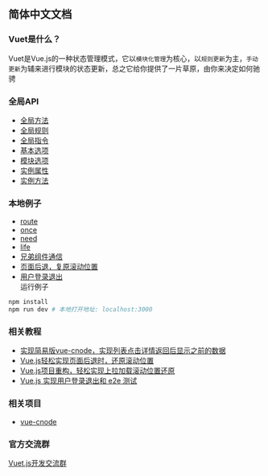 ## 简体中文文档


### Vuet是什么？
Vuet是Vue.js的一种状态管理模式，它以`模块化管理`为核心，以`规则更新`为主，`手动更新`为辅来进行模块的状态更新，总之它给你提供了一片草原，由你来决定如何驰骋

### 全局API
- [全局方法](./global-function.md)
- [全局规则](./global-rules.md)
- [全局指令](./global-directives.md)
- [基本选项](./base-options.md)
- [模块选项](./modules-options.md)
- [实例属性](./instance-attr.md)
- [实例方法](./instance-function.md)

### 本地例子
- [route](../../examples/route)
- [once](../../examples/once)
- [need](../../examples/need)
- [life](../../examples/life)
- [兄弟组件通信](../../examples/brothers-communication)
- [页面后退，复原滚动位置](../../examples/route-scroll-cnode)
- [用户登录退出](../../examples/user-login-exit)  
运行例子
```bash
npm install
npm run dev # 本地打开地址: localhost:3000
```

### 相关教程
- [实现简易版vue-cnode，实现列表点击详情返回后显示之前的数据](https://cnodejs.org/topic/592398559e32cc84569a7228)
- [Vue.js轻松实现页面后退时，还原滚动位置](https://juejin.im/post/593cc512128fe1006ae14bd4)
- [Vue.js项目重构，轻松实现上拉加载滚动位置还原](https://juejin.im/post/59458aeaac502e5490d1160f)
- [Vue.js 实现用户登录退出和 e2e 测试](https://juejin.im/post/593eacb261ff4b006ca188d9)

### 相关项目
- [vue-cnode](https://github.com/lzxb/vue-cnode)

### 官方交流群
[Vuet.js开发交流群](//shang.qq.com/wpa/qunwpa?idkey=cc9b70a903a9df6c86380a6ec03f1488f6386200a2132d7d3a9fab0da37396eb)